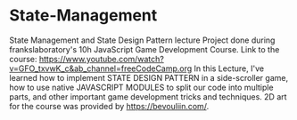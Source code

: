 # State-Management
State Management and State Design Pattern lecture 
Project done during frankslaboratory's 10h JavaScript Game Development Course. 
Link to the course: https://www.youtube.com/watch?v=GFO_txvwK_c&ab_channel=freeCodeCamp.org
In this Lecture, I've learned how to implement STATE DESIGN PATTERN in a side-scroller game, how to use native JAVASCRIPT MODULES to split our code into multiple parts, and other important game development tricks and techniques.
2D art for the course was provided by https://bevouliin.com/. 

